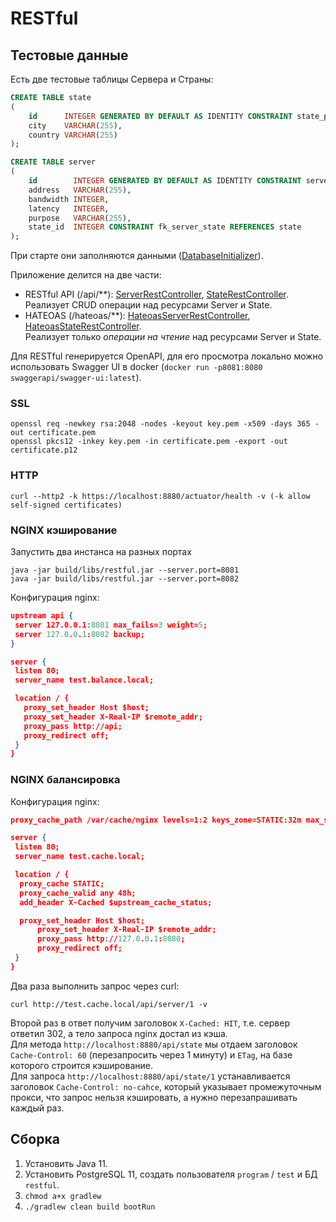 # RESTful

## Тестовые данные
Есть две тестовые таблицы Сервера и Страны:
```sql
CREATE TABLE state
(
    id      INTEGER GENERATED BY DEFAULT AS IDENTITY CONSTRAINT state_pkey PRIMARY KEY,
    city    VARCHAR(255),
    country VARCHAR(255)
);

CREATE TABLE server
(
    id        INTEGER GENERATED BY DEFAULT AS IDENTITY CONSTRAINT server_pkey PRIMARY KEY,
    address   VARCHAR(255),
    bandwidth INTEGER,
    latency   INTEGER,
    purpose   VARCHAR(255),
    state_id  INTEGER CONSTRAINT fk_server_state REFERENCES state
);
```

При старте они заполняются данными ([DatabaseInitializer](src/main/java/ru/romanow/restful/DatabaseInitializer.java)).

Приложение делится на две части:
* RESTful API (/api/**): [ServerRestController](src/main/java/ru/romanow/restful/web/ServerRestController.java), [StateRestController](src/main/java/ru/romanow/restful/web/StateRestController.java).  
Реализует CRUD операции над ресурсами Server и State.
* HATEOAS (/hateoas/**): [HateoasServerRestController](src/main/java/ru/romanow/restful/web/HateoasServerRestController.java), [HateoasStateRestController](src/main/java/ru/romanow/restful/web/HateoasStateRestController.java).  
Реализует только _операции на чтение_ над ресурсами Server и State.

Для RESTful генерируется OpenAPI, для его просмотра локально можно использовать Swagger UI в docker (`docker run -p8081:8080 swaggerapi/swagger-ui:latest`). 

### SSL
```shell script
openssl req -newkey rsa:2048 -nodes -keyout key.pem -x509 -days 365 -out certificate.pem
openssl pkcs12 -inkey key.pem -in certificate.pem -export -out certificate.p12
```

### HTTP
```shell script
curl --http2 -k https://localhost:8880/actuator/health -v (-k allow self-signed certificates)
```
 
### NGINX кэширование
Запустить два инстанса на разных портах
```shell script
java -jar build/libs/restful.jar --server.port=8081
java -jar build/libs/restful.jar --server.port=8082
```
Конфигурация nginx:
```json
upstream api {
 server 127.0.0.1:8081 max_fails=3 weight=5;
 server 127.0.0.1:8082 backup;
}

server {
 listen 80;
 server_name test.balance.local;

 location / {
   proxy_set_header Host $host;
   proxy_set_header X-Real-IP $remote_addr;
   proxy_pass http://api;
   proxy_redirect off;
 }
}
```

### NGINX балансировка

Конфигурация nginx:
```json
proxy_cache_path /var/cache/nginx levels=1:2 keys_zone=STATIC:32m max_size=1g;

server {
 listen 80;
 server_name test.cache.local;

 location / {
  proxy_cache STATIC;
  proxy_cache_valid any 48h;
  add_header X-Cached $upstream_cache_status;

  proxy_set_header Host $host;
      proxy_set_header X-Real-IP $remote_addr;
      proxy_pass http://127.0.0.1:8080;
      proxy_redirect off;
 }
}
```

Два раза выполнить запрос через curl:
```shell script
curl http://test.cache.local/api/server/1 -v
```
Второй раз в ответ получим заголовок `X-Cached: HIT`, т.е. сервер ответил 302, а тело запроса nginx достал из кэша.  
Для метода `http://localhost:8880/api/state` мы отдаем заголовок `Cache-Control: 60` (перезапросить через 1 минуту) и `ETag`,
на базе которого строится кэширование.    
Для запроса `http://localhost:8880/api/state/1` устанавливается заголовок `Cache-Control: no-cahce`, который указывает промежуточным прокси,
что запрос нельзя кэшировать, а нужно перезапрашивать каждый раз.

## Сборка
1. Установить Java 11.
1. Установить PostgreSQL 11, создать пользователя `program` / `test` и БД `restful`.
1. `chmod a+x gradlew`
1. `./gradlew clean build bootRun` 